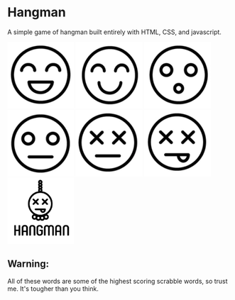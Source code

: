 # Hangman
A simple game of hangman built entirely with HTML, CSS, and javascript.

<img src="/assets/images/attemptsleft6.png" width="150" height="150"/> <img src="/assets/images/attemptsleft5.png" width="150" height="150"/> <img src="/assets/images/attemptsleft4.png" width="150" height="150"/> <img src="/assets/images/attemptsleft3.png" width="150" height="150"/> <img src="/assets/images/attemptsleft2.png" width="150" height="150"/> <img src="/assets/images/attemptsleft1.png" width="150" height="150"/> <img src="/assets/images/attemptsleft0.png" width="150" height="150"/>

## Warning:
All of these words are some of the highest scoring scrabble words, so trust me. It's tougher than you think.